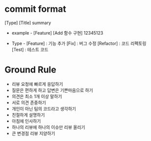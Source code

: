 # commit format
[Type] [Title]
summary

- example -
[Feature] [Add 함수 구현] 
12345123

- Type -
[Feature] : 기능 추가
[Fix] : 버그 수정
[Refactor] : 코드 리펙토링
[Test] : 테스트 코드


# Ground Rule
 - 리뷰 요청에 빠르게 응답하기
 - 질문은 편하게 하고 답변은 기쁜마음으로 하기
 - 의견은 최소 1개 이상 말하기
 - 서로 의견 존중하기
 - 개인이 아닌 팀의 코드라고 생각하기
 - 친절하게 설명하기
 - 아침에 인사하기
 - 하나의 리뷰에 하나의 이슈만 리뷰 올리기
 - 큰 변경점 리뷰 지양하기
